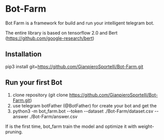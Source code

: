# Bot-Farm
Bot Farm is a framework for build and run your intelligent telegram bot. 

The entire library is based on tensorflow 2.0 and Bert (https://github.com/google-research/bert)
## Installation
pip3 install git+https://github.com/GianpieroSportelli/Bot-Farm.git 

## Run your first Bot
1. clone repository (git clone https://github.com/GianpieroSportelli/Bot-Farm.git)
2. use telegram botFather (@BotFather) for create your bot and get the <tokenKey>
3. python3 -m bot_farm.bot --token <tokenKey> --dataset ./Bot-Farm/dataset.csv --answer ./Bot-Farm/answer.csv

If is the first time, bot_farm train the model and optimize it with weight-pruning.

